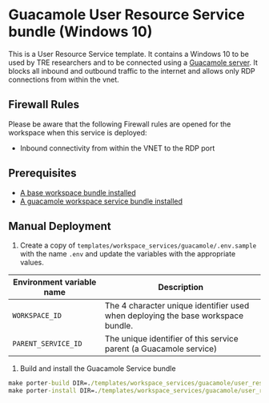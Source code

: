 # Guacamole User Resource Service bundle (Windows 10)

This is a User Resource Service template. It contains a Windows 10 to be used by TRE researchers and to be connected using a [Guacamole server](https://guacamole.apache.org/).
It blocks all inbound and outbound traffic to the internet and allows only RDP connections from within the vnet.

## Firewall Rules

Please be aware that the following Firewall rules are opened for the workspace when this service is deployed:

- Inbound connectivity from within the VNET to the RDP port

## Prerequisites

- [A base workspace bundle installed](../workspaces/base.md)
- [A guacamole workspace service bundle installed](../workspace-services/guacamole.md)

## Manual Deployment

1. Create a copy of `templates/workspace_services/guacamole/.env.sample` with the name `.env` and update the variables with the appropriate values.

  | Environment variable name | Description |
  | ------------------------- | ----------- |
  | `WORKSPACE_ID` | The 4 character unique identifier used when deploying the base workspace bundle. |
  | `PARENT_SERVICE_ID` | The unique identifier of this service parent (a Guacamole service) |

1. Build and install the Guacamole Service bundle
   
  ```cmd
  make porter-build DIR=./templates/workspace_services/guacamole/user_resources/guacamole-azure-win10vm
  make porter-install DIR=./templates/workspace_services/guacamole/user_resources/guacamole-azure-win10vm
  ```
